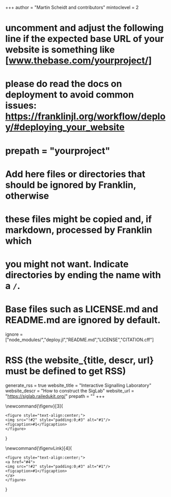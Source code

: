 <!--
Add here global page variables to use throughout your website.
-->
+++
author = "Martin Scheidt and contributors"
mintoclevel = 2

# uncomment and adjust the following line if the expected base URL of your website is something like [www.thebase.com/yourproject/]
# please do read the docs on deployment to avoid common issues: https://franklinjl.org/workflow/deploy/#deploying_your_website
# prepath = "yourproject"

# Add here files or directories that should be ignored by Franklin, otherwise
# these files might be copied and, if markdown, processed by Franklin which
# you might not want. Indicate directories by ending the name with a `/`.
# Base files such as LICENSE.md and README.md are ignored by default.
ignore = ["node_modules/","deploy.jl","README.md","LICENSE","CITATION.cff"]

# RSS (the website_{title, descr, url} must be defined to get RSS)
generate_rss = true
website_title = "Interactive Signalling Laboratory"
website_descr = "How to construct the SigLab"
website_url   = "https://siglab.railedukit.org/"
prepath       = ""
+++

<!--
Add here global latex commands to use throughout your pages.
-->
\newcommand{\figenv}[3]{
~~~
<figure style="text-align:center;">
<img src="!#2" style="padding:0;#3" alt="#1"/>
<figcaption>#1</figcaption>
</figure>
~~~
}

\newcommand{\figenvLink}[4]{
~~~
<figure style="text-align:center;">
<a href="#4">
<img src="!#2" style="padding:0;#3" alt="#1"/>
<figcaption>#1</figcaption>
</a>
</figure>
~~~
}
